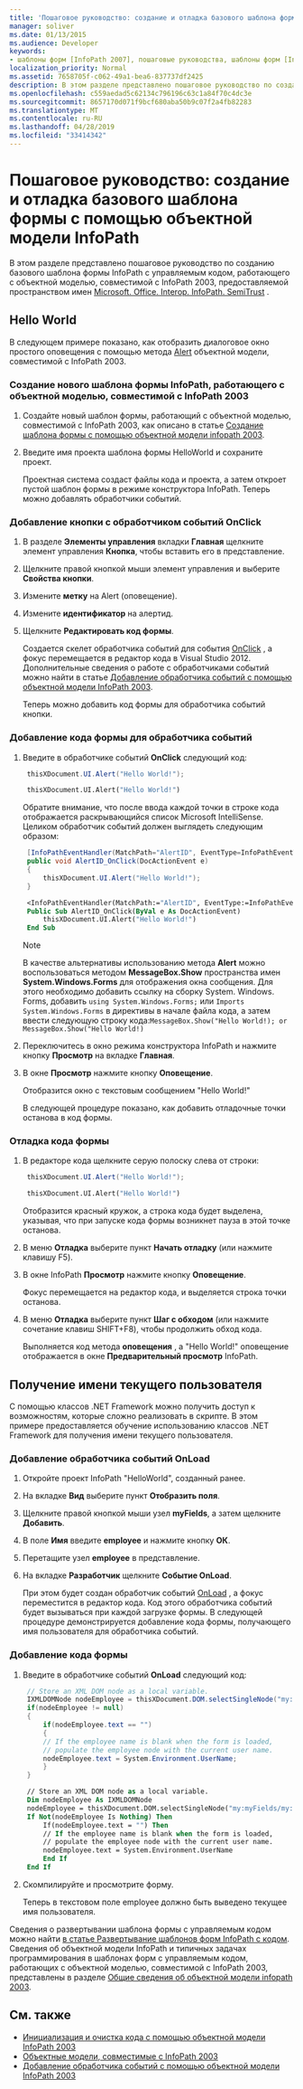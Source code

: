 ```yaml
---
title: 'Пошаговое руководство: создание и отладка базового шаблона формы с помощью объектной модели InfoPath'
manager: soliver
ms.date: 01/13/2015
ms.audience: Developer
keywords:
- шаблоны форм [InfoPath 2007], пошаговые руководства, шаблоны форм [InfoPath 2007], создание InfoPath 2003 — совместимый, шаблоны форм, совместимые с 2003 InfoPath, пошаговые руководства
localization_priority: Normal
ms.assetid: 7658705f-c062-49a1-bea6-837737df2425
description: В этом разделе представлено пошаговое руководство по созданию базового шаблона формы InfoPath с управляемым кодом, работающего с объектной моделью, совместимой с InfoPath 2003, предоставляемой пространством имен Microsoft. Office. Interop. InfoPath. SemiTrust.
ms.openlocfilehash: c559aedad5c62134c796196c63c1a84f70c4dc3e
ms.sourcegitcommit: 8657170d071f9bcf680aba50b9c07f2a4fb82283
ms.translationtype: MT
ms.contentlocale: ru-RU
ms.lasthandoff: 04/28/2019
ms.locfileid: "33414342"
---
```

# <a name="walkthrough-create-and-debug-a-basic-form-template-using-the-infopath-object-model"></a>Пошаговое руководство: создание и отладка базового шаблона формы с помощью объектной модели InfoPath

В этом разделе представлено пошаговое руководство по созданию базового шаблона формы InfoPath с управляемым кодом, работающего с объектной моделью, совместимой с InfoPath 2003, предоставляемой пространством имен [Microsoft. Office. Interop. InfoPath. SemiTrust](https://msdn.microsoft.com/library/Microsoft.Office.Interop.InfoPath.SemiTrust.aspx) . 
  
## <a name="hello-world"></a>Hello World

В следующем примере показано, как отобразить диалоговое окно простого оповещения с помощью метода [Alert](https://msdn.microsoft.com/library/Microsoft.Office.Interop.InfoPath.SemiTrust.UI2.Alert.aspx) объектной модели, совместимой с InfoPath 2003. 
  
### <a name="create-a-new-infopath-form-template-that-works-with-the-infopath-2003-compatible-object-model"></a>Создание нового шаблона формы InfoPath, работающего с объектной моделью, совместимой с InfoPath 2003

1. Создайте новый шаблон формы, работающий с объектной моделью, совместимой с InfoPath 2003, как описано в статье [Создание шаблона формы с помощью объектной модели infopath 2003](how-to-create-a-form-template-using-the-infopath-2003-object-model.md).
    
2. Введите имя проекта шаблона формы HelloWorld и сохраните проект. 
    
   Проектная система создаст файлы кода и проекта, а затем откроет пустой шаблон формы в режиме конструктора InfoPath. Теперь можно добавлять обработчики событий.
    
### <a name="add-a-button-with-an-onclick-event-handler"></a>Добавление кнопки с обработчиком событий OnClick

1. В разделе **Элементы управления** вкладки **Главная** щелкните элемент управления **Кнопка**, чтобы вставить его в представление. 
    
2. Щелкните правой кнопкой мыши элемент управления и выберите **Свойства кнопки**.
    
3. Измените **метку** на Alert (оповещение).
    
4. Измените **идентификатор** на алертид.
    
5. Щелкните **Редактировать код формы**.
    
   Создается скелет обработчика событий для события [OnClick](https://msdn.microsoft.com/library/Microsoft.Office.Interop.InfoPath.SemiTrust._ButtonEventSink_Event.OnClick.aspx) , а фокус перемещается в редактор кода в Visual Studio 2012. Дополнительные сведения о работе с обработчиками событий можно найти в статье [Добавление обработчика событий с помощью объектной модели InfoPath 2003](how-to-add-an-event-handler-using-the-infopath-2003-object-model.md). 
    
   Теперь можно добавить код формы для обработчика событий кнопки.
    
### <a name="add-form-code-to-the-event-handler"></a>Добавление кода формы для обработчика событий

1. Введите в обработчике событий **OnClick** следующий код: 
    
   ```cs
    thisXDocument.UI.Alert("Hello World!");
   ```

   ```vb
    thisXDocument.UI.Alert("Hello World!")
   ```

   Обратите внимание, что после ввода каждой точки в строке кода отображается раскрывающийся список Microsoft IntelliSense. Целиком обработчик событий должен выглядеть следующим образом:
    
   ```cs
    [InfoPathEventHandler(MatchPath="AlertID", EventType=InfoPathEventType.OnClick)]
    public void AlertID_OnClick(DocActionEvent e)
    {
        thisXDocument.UI.Alert("Hello World!");
    }
   ```

   ```vb
    <InfoPathEventHandler(MatchPath:="AlertID", EventType:=InfoPathEventType.OnClick)>
    Public Sub AlertID_OnClick(ByVal e As DocActionEvent)
        thisXDocument.UI.Alert("Hello World!")
    End Sub
   ```

   > [!NOTE]
   > В качестве альтернативы использованию метода **Alert** можно воспользоваться методом **MessageBox.Show** пространства имен **System.Windows.Forms** для отображения окна сообщения. Для этого необходимо добавить ссылку на сборку System. Windows. Forms, добавить `using System.Windows.Forms;` или `Imports System.Windows.Forms` в директивы в начале файла кода, а затем ввести следующую строку кода:`MessageBox.Show("Hello World!); or MessageBox.Show("Hello World!)`
  
2. Переключитесь в окно режима конструктора InfoPath и нажмите кнопку **Просмотр** на вкладке **Главная**. 
    
3. В окне **Просмотр** нажмите кнопку **Оповещение**. 
    
   Отобразится окно с текстовым сообщением "Hello World!"
    
   В следующей процедуре показано, как добавить отладочные точки останова в код формы.
    
### <a name="debug-form-code"></a>Отладка кода формы

1. В редакторе кода щелкните серую полоску слева от строки:
    
   ```cs
    thisXDocument.UI.Alert("Hello World!");
   ```

   ```vb
    thisXDocument.UI.Alert("Hello World!")
   ```

   Отобразится красный кружок, а строка кода будет выделена, указывая, что при запуске кода формы возникнет пауза в этой точке останова.
    
2. В меню **Отладка** выберите пункт **Начать отладку** (или нажмите клавишу F5). 
    
3. В окне InfoPath **Просмотр** нажмите кнопку **Оповещение**. 
    
   Фокус перемещается на редактор кода, и выделяется строка точки останова.
    
4. В меню **Отладка** выберите пункт **Шаг с обходом** (или нажмите сочетание клавиш SHIFT+F8), чтобы продолжить обход кода. 
    
   Выполняется код метода **оповещения** , а "Hello World!" оповещение отображается в окне **Предварительный просмотр** InfoPath. 
    
## <a name="getting-the-current-users-name"></a>Получение имени текущего пользователя

С помощью классов .NET Framework можно получить доступ к возможностям, которые сложно реализовать в скрипте. В этом примере предоставляется обучение использованию классов .NET Framework для получения имени текущего пользователя.
  
### <a name="add-an-onload-event-handler"></a>Добавление обработчика событий OnLoad

1. Откройте проект InfoPath "HelloWorld", созданный ранее.
    
2. На вкладке **Вид** выберите пункт **Отобразить поля**.
    
3. Щелкните правой кнопкой мыши узел **myFields**, а затем щелкните **Добавить**.
    
4. В поле **Имя** введите **employee** и нажмите кнопку **ОК**.
    
5. Перетащите узел **employee** в представление. 
    
6. На вкладке **Разработчик** щелкните **Событие OnLoad**.
    
   При этом будет создан обработчик событий [OnLoad](https://msdn.microsoft.com/library/Microsoft.Office.Interop.InfoPath.SemiTrust._XDocumentEventSink2_Event.OnLoad.aspx) , а фокус переместится в редактор кода. Код этого обработчика событий будет вызываться при каждой загрузке формы. В следующей процедуре демонстрируется добавление кода формы, получающего имя пользователя для обработчика событий. 
    
### <a name="add-form-code"></a>Добавление кода формы 

1. Введите в обработчике событий **OnLoad** следующий код: 
    
   ```cs
    // Store an XML DOM node as a local variable.
    IXMLDOMNode nodeEmployee = thisXDocument.DOM.selectSingleNode("my:myFields/my:employee");
    if(nodeEmployee != null)
    {
        if(nodeEmployee.text == "")
        {
        // If the employee name is blank when the form is loaded, 
        // populate the employee node with the current user name.
        nodeEmployee.text = System.Environment.UserName;
        }
    }
   ```

   ```vb
    // Store an XML DOM node as a local variable.
    Dim nodeEmployee As IXMLDOMNode
    nodeEmployee = thisXDocument.DOM.selectSingleNode("my:myFields/my:employee");
    If Not(nodeEmployee Is Nothing) Then
        If(nodeEmployee.text = "") Then
        // If the employee name is blank when the form is loaded, 
        // populate the employee node with the current user name.
        nodeEmployee.text = System.Environment.UserName
        End If
    End If
   ```

2. Скомпилируйте и просмотрите форму.
    
   Теперь в текстовом поле employee должно быть выведено текущее имя пользователя. 
    
Сведения о развертывании шаблона формы с управляемым кодом можно найти [в статье Развертывание шаблонов форм InfoPath с кодом](how-to-deploy-infopath-form-templates-with-code.md). Сведения об объектной модели InfoPath и типичных задачах программирования в шаблонах форм с управляемым кодом, работающих с объектной моделью, совместимой с InfoPath 2003, представлены в разделе [Общие сведения об объектной модели infopath 2003](understanding-the-infopath-2003-object-model.md). 
  
## <a name="see-also"></a>См. также

- [Инициализация и очистка кода с помощью объектной модели InfoPath 2003](initialization-and-clean-up-code-using-infopath-2003-object-model.md)
- [Объектные модели, совместимые с InfoPath 2003](infopath-2003-compatible-object-models.md)
- [Добавление обработчика событий с помощью объектной модели InfoPath 2003](how-to-add-an-event-handler-using-the-infopath-2003-object-model.md)

